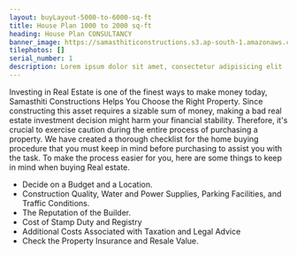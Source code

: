 ```yaml
---
layout: buyLayout-5000-to-6000-sq-ft
title: House Plan 1000 to 2000 sq-ft
heading: House Plan CONSULTANCY
banner_image: https://samasthiticonstructions.s3.ap-south-1.amazonaws.com/uploads/ec.jpg
tilephotos: []
serial_number: 1
description: Lorem ipsum dolor sit amet, consectetur adipisicing elit
---
```

Investing in Real Estate is one of the finest ways to make money today, Samasthiti Constructions Helps You Choose the Right Property. Since constructing this asset requires a sizable sum of money, making a bad real estate investment decision might harm your financial stability. Therefore, it's crucial to exercise caution during the entire process of purchasing a property. We have created a thorough checklist for the home buying procedure that you must keep in mind before purchasing to assist you with the task. To make the process easier for you, here are some things to keep in mind when buying Real estate.

<ul>
 <li>Decide on a Budget and a Location.</li>
 <li>Construction Quality, Water and Power Supplies, Parking Facilities, and Traffic Conditions.</li>
 <li>The Reputation of the Builder.</li>
 <li>Cost of Stamp Duty and Registry</li>
 <li>Additional Costs Associated with Taxation and Legal Advice</li>
 <li>Check the Property Insurance and Resale Value.</li>
</ul>
